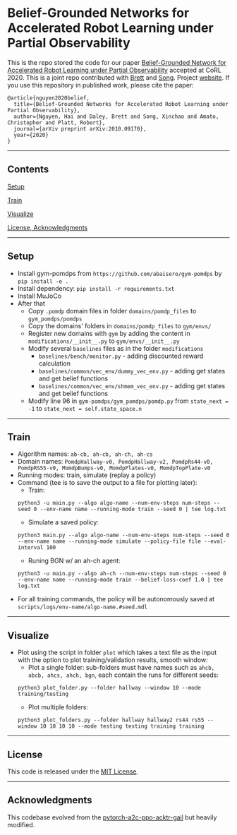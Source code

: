 # Belief-Grounded Networks for Accelerated Robot Learning under Partial Observability

This is the repo stored the code for our paper [Belief-Grounded Network for Accelerated Robot Learning under Partial Observability](https://arxiv.org/abs/2010.09170) accepted at CoRL 2020. This is a joint repo contributed with [Brett](https://github.com/brett-daley) and [Song](https://github.com/xinchaosong). Project [website](https://sites.google.com/view/bgn-pomdp). If you use this repository in published work, please cite the paper:

```
@article{nguyen2020belief,
  title={Belief-Grounded Networks for Accelerated Robot Learning under Partial Observability},
  author={Nguyen, Hai and Daley, Brett and Song, Xinchao and Amato, Christopher and Platt, Robert},
  journal={arXiv preprint arXiv:2010.09170},
  year={2020}
}
```
---
## Contents

[Setup](#setup)

[Train](#train)

[Visualize](#visualize)

[License, Acknowledgments](#license)

---

## Setup

- Install gym-pomdps from `https://github.com/abaisero/gym-pomdps` by `pip install -e .`
- Install dependency: `pip install -r requirements.txt`
- Install MuJoCo
- After that
  - Copy `.pomdp` domain files in folder `domains/pomdp_files` to `gym_pomdps/pomdps`
  - Copy the domains' folders in `domains/pomdp_files` to `gym/envs/`
  - Register new domains with `gym` by adding the content in `modifications/__init__.py` to `gym/envs/__init__.py`
  - Modify several `baselines` files as in the folder `modifications`
    * `baselines/bench/monitor.py` - adding discounted reward calculation
    * `baselines/common/vec_env/dummy_vec_env.py` - adding get states and get belief functions
    * `baselines/common/vec_env/shmem_vec_env.py` - adding get states and get belief functions
  - Modify line 96 in `gym-pomdps/gym_pomdps/pomdp.py` from `state_next = -1` to `state_next = self.state_space.n`

---

## Train

* Algorithm names: `ab-cb, ah-cb, ah-ch, ah-cs`
* Domain names: `PomdpHallway-v0, PomdpHallway-v2, PomdpRs44-v0, PomdpRS55-v0, MomdpBumps-v0, MomdpPlates-v0, MomdpTopPlate-v0`
* Running modes: train, simulate (replay a policy)
* Command (tee is to save the output to a file for plotting later): 
  * Train: 
  ```
  python3 -u main.py --algo algo-name --num-env-steps num-steps --seed 0 --env-name name --running-mode train --seed 0 | tee log.txt
  ```
  * Simulate a saved policy: 
  ```
  python3 main.py --algo algo-name --num-env-steps num-steps --seed 0 --env-name name --running-mode simulate --policy-file file --eval-interval 100
  ```
  * Runing BGN w/ an ah-ch agent: 
  ```
  python3 -u main.py --algo ah-ch --num-env-steps num-steps --seed 0 --env-name name --running-mode train --belief-loss-coef 1.0 | tee log.txt
  ```
* For all training commands, the policy will be autonomously saved at `scripts/logs/env-name/algo-name.#seed.mdl`

---

## Visualize

* Plot using the script in folder `plot` which takes a text file as the input with the option to plot training/validation results, smooth window:
  * Plot a single folder: sub-folders must have names such as `ahcb, abcb, ahcs, ahch, bgn`, each contain the runs for different seeds: 
  ```
  python3 plot_folder.py --folder hallway --window 10 --mode training/testing
  ```
  * Plot multiple folders: 
  ```
  python3 plot_folders.py --folder hallway hallway2 rs44 rs55 --window 10 10 10 10 --mode testing testing training training
  ```

---

## License

This code is released under the [MIT License](https://github.com/hai-h-nguyen/belief-grounded-network/blob/master/LICENSE).

---

## Acknowledgments

This codebase evolved from the [pytorch-a2c-ppo-acktr-gail](https://github.com/ikostrikov/pytorch-a2c-ppo-acktr-gail) but heavily modified.
